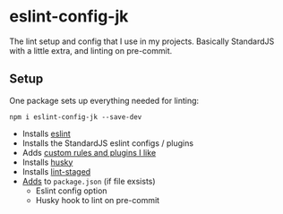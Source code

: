 # eslint-config-jk
The lint setup and config that I use in my projects. Basically StandardJS with a little extra, and linting on pre-commit.

## Setup
One package sets up everything needed for linting:
```
npm i eslint-config-jk --save-dev
```
- Installs [eslint](https://www.npmjs.com/package/eslint)
- Installs the StandardJS eslint configs / plugins
- Adds [custom rules and plugins I like](https://github.com/justinkalland/eslint-config-jk/blob/master/index.js)
- Installs [husky](https://www.npmjs.com/package/husky)
- Installs [lint-staged](https://www.npmjs.com/package/lint-staged)
- [Adds](https://github.com/justinkalland/eslint-config-jk/blob/master/scripts/postInstall.js) to `package.json` (if file exsists)
  - Eslint config option
  - Husky hook to lint on pre-commit
